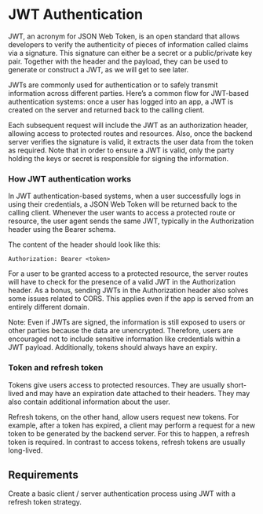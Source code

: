 # JWT Authentication

JWT, an acronym for JSON Web Token, is an open standard that allows developers to verify the authenticity of pieces of information called claims via a signature. This signature can either be a secret or a public/private key pair. Together with the header and the payload, they can be used to generate or construct a JWT, as we will get to see later.

JWTs are commonly used for authentication or to safely transmit information across different parties. Here’s a common flow for JWT-based authentication systems: once a user has logged into an app, a JWT is created on the server and returned back to the calling client.

Each subsequent request will include the JWT as an authorization header, allowing access to protected routes and resources. Also, once the backend server verifies the signature is valid, it extracts the user data from the token as required. Note that in order to ensure a JWT is valid, only the party holding the keys or secret is responsible for signing the information.

### How JWT authentication works

In JWT authentication-based systems, when a user successfully logs in using their credentials, a JSON Web Token will be returned back to the calling client. Whenever the user wants to access a protected route or resource, the user agent sends the same JWT, typically in the Authorization header using the Bearer schema.

The content of the header should look like this:

```
Authorization: Bearer <token>
```

For a user to be granted access to a protected resource, the server routes will have to check for the presence of a valid JWT in the Authorization header. As a bonus, sending JWTs in the Authorization header also solves some issues related to CORS. This applies even if the app is served from an entirely different domain.

Note: Even if JWTs are signed, the information is still exposed to users or other parties because the data are unencrypted. Therefore, users are encouraged not to include sensitive information like credentials within a JWT payload. Additionally, tokens should always have an expiry.

### Token and refresh token

Tokens give users access to protected resources. They are usually short-lived and may have an expiration date attached to their headers. They may also contain additional information about the user.

Refresh tokens, on the other hand, allow users request new tokens. For example, after a token has expired, a client may perform a request for a new token to be generated by the backend server. For this to happen, a refresh token is required. In contrast to access tokens, refresh tokens are usually long-lived.

## Requirements

Create a basic client / server authentication process using JWT with a refresh token strategy.